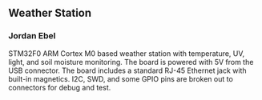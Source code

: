 ## Weather Station 
### Jordan Ebel

STM32F0 ARM Cortex M0 based weather station with temperature, UV, light, 
and soil moisture monitoring.  The board is powered with 5V from the USB 
connector.  The board includes a standard RJ-45 Ethernet jack with built-in
magnetics.  I2C, SWD, and some GPIO pins are broken out to connectors for
debug and test.

